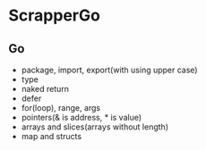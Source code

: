 # ScrapperGo

## Go
- package, import, export(with using upper case)
- type
- naked return
- defer
- for(loop), range, args
- pointers(& is address, * is value)
- arrays and slices(arrays without length)
- map and structs